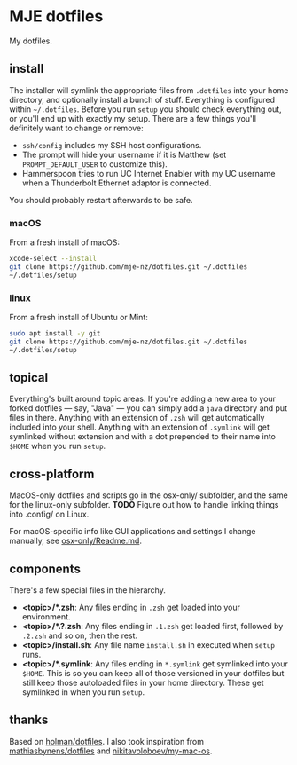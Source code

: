# MJE dotfiles

My dotfiles.

## install

The installer will symlink the appropriate files from `.dotfiles` into your home directory, and optionally install a bunch of stuff.
Everything is configured within `~/.dotfiles`.
Before you run `setup` you should check everything out, or you'll end up with exactly my setup.
There are a few things you'll definitely want to change or remove:

* `ssh/config` includes my SSH host configurations.
* The prompt will hide your username if it is Matthew (set `PROMPT_DEFAULT_USER` to customize this).
* Hammerspoon tries to run UC Internet Enabler with my UC username when a Thunderbolt Ethernet adaptor is connected.

You should probably restart afterwards to be safe.

### macOS

From a fresh install of macOS:

```sh
xcode-select --install
git clone https://github.com/mje-nz/dotfiles.git ~/.dotfiles
~/.dotfiles/setup
```

### linux

From a fresh install of Ubuntu or Mint:

```sh
sudo apt install -y git
git clone https://github.com/mje-nz/dotfiles.git ~/.dotfiles
~/.dotfiles/setup
```

## topical

Everything's built around topic areas. If you're adding a new area to your forked dotfiles — say, "Java" — you can simply add a `java` directory and put files in there. Anything with an extension of `.zsh` will get automatically included into your shell. Anything with an extension of `.symlink` will get symlinked without extension and with a dot prepended to their name into `$HOME` when you run `setup`.

## cross-platform

MacOS-only dotfiles and scripts go in the osx-only/ subfolder, and the same for the linux-only subfolder.  **TODO** Figure out how to handle linking things into .config/ on Linux.

For macOS-specific info like GUI applications and settings I change manually, see [osx-only/Readme.md](osx-only/Readme.md).

## components

There's a few special files in the hierarchy.

- **&lt;topic&gt;/\*.zsh**: Any files ending in `.zsh` get loaded into your environment.
- **&lt;topic&gt;/\*.?.zsh**: Any files ending in `.1.zsh` get loaded first, followed by `.2.zsh` and so on, then the rest.
- **&lt;topic&gt;/install.sh**: Any file name `install.sh` in executed when `setup` runs.
- **&lt;topic&gt;/\*.symlink**: Any files ending in `*.symlink` get symlinked into your `$HOME`.  This is so you can keep all of those versioned in your dotfiles but still keep those autoloaded files in your home directory. These get symlinked in when you run `setup`.



## thanks

Based on [holman/dotfiles](https://github.com/holman/dotfiles).
I also took inspiration from [mathiasbynens/dotfiles](https://github.com/mathiasbynens/dotfiles) and [nikitavoloboev/my-mac-os](https://github.com/nikitavoloboev/my-mac-os).
